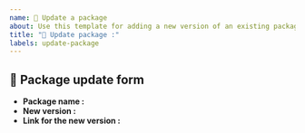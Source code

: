 ```yaml
---
name: 🔵 Update a package
about: Use this template for adding a new version of an existing package in your PyPi index.
title: "🔵 Update package :"
labels: update-package
---
```


## 🔵 Package update form

- **Package name :** <!-- The exact name of the package -->
- **New version :** <!-- The new version of the package -->
- **Link for the new version :** <!-- The link used for `pip`. For example, for a github-hosted package refered by the tag `v3.0.2`, it would be : git+https://github.com/huggingface/transformers@v3.0.2 -->
